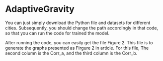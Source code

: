 # AdaptiveGravity

You can just simply download the Python file and datasets for different cities. Subsequently, you should change the path accordingly in that code, so that you can run the code for trained the model.

After running the code, you can easily get the file Figure 2. This file is to generate the graphs presented as Firgure 2 in article. For this file, The second column is the Corr_a, and the third column is the Corr_b.

